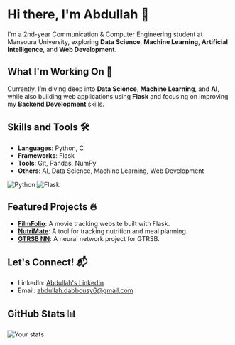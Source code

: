 # Hi there, I'm Abdullah 👋

I'm a 2nd-year Communication & Computer Engineering student at Mansoura University, exploring **Data Science**, **Machine Learning**, **Artificial Intelligence**, and **Web Development**.

## What I'm Working On 🚀

Currently, I’m diving deep into **Data Science**, **Machine Learning**, and **AI**, while also building web applications using **Flask** and focusing on improving my **Backend Development** skills.

## Skills and Tools 🛠

- **Languages**: Python, C
- **Frameworks**: Flask
- **Tools**: Git, Pandas, NumPy
- **Others**: AI, Data Science, Machine Learning, Web Development

![Python](https://img.shields.io/badge/Python-3670A0?style=for-the-badge&logo=python&logoColor=ffdd54)
![Flask](https://img.shields.io/badge/Flask-000000?style=for-the-badge&logo=flask&logoColor=ffffff)

## Featured Projects 🔥

- [**FilmFolio**](https://github.com/adabbousy/FilmFolio): A movie tracking website built with Flask.
- [**NutriMate**](https://github.com/adabbousy/NutriMate): A tool for tracking nutrition and meal planning.
- [**GTRSB NN**](https://github.com/adabbousy/GTRSB-NN): A neural network project for GTRSB.

## Let's Connect! 📬

- LinkedIn: [Abdullah's LinkedIn](https://www.linkedin.com/in/abdullah-dabbousy-a1163b336/)
- Email: [abdullah.dabbousy6@gmail.com](mailto:abdullah.dabbousy6@gmail.com)

## GitHub Stats 📊

![Your stats](https://github-readme-stats.vercel.app/api?username=adabbousy&show_icons=true&hide_title=true)


<!---
adabbousy/adabbousy is a ✨ special ✨ repository because its `README.md` (this file) appears on your GitHub profile.
You can click the Preview link to take a look at your changes.
--->
